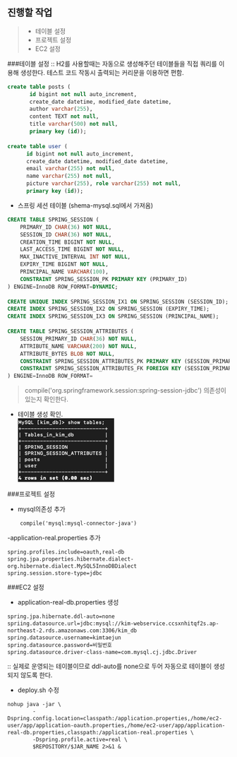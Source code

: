 ## 진행할 작업
> - 테이블 설정
> - 프로젝트 설정
> - EC2 설정


###테이블 설정
:: H2를 사용할때는 자동으로 생성해주던 테이블들을 직접 쿼리를 이용해 생성한다. 테스트 코드 작동시 출력되는 커리문을 이용하면 편함.
````sql
create table posts (
       id bigint not null auto_increment,
       create_date datetime, modified_date datetime,
       author varchar(255),
       content TEXT not null,
       title varchar(500) not null,
       primary key (id));

create table user (
      id bigint not null auto_increment,
      create_date datetime, modified_date datetime,
      email varchar(255) not null,
      name varchar(255) not null,
      picture varchar(255), role varchar(255) not null,
      primary key (id));
````
- 스프링 세션 테이블 (shema-mysql.sql에서 가져옴)
````sql
CREATE TABLE SPRING_SESSION (
	PRIMARY_ID CHAR(36) NOT NULL,
	SESSION_ID CHAR(36) NOT NULL,
	CREATION_TIME BIGINT NOT NULL,
	LAST_ACCESS_TIME BIGINT NOT NULL,
	MAX_INACTIVE_INTERVAL INT NOT NULL,
	EXPIRY_TIME BIGINT NOT NULL,
	PRINCIPAL_NAME VARCHAR(100),
	CONSTRAINT SPRING_SESSION_PK PRIMARY KEY (PRIMARY_ID)
) ENGINE=InnoDB ROW_FORMAT=DYNAMIC;

CREATE UNIQUE INDEX SPRING_SESSION_IX1 ON SPRING_SESSION (SESSION_ID);
CREATE INDEX SPRING_SESSION_IX2 ON SPRING_SESSION (EXPIRY_TIME);
CREATE INDEX SPRING_SESSION_IX3 ON SPRING_SESSION (PRINCIPAL_NAME);

CREATE TABLE SPRING_SESSION_ATTRIBUTES (
	SESSION_PRIMARY_ID CHAR(36) NOT NULL,
	ATTRIBUTE_NAME VARCHAR(200) NOT NULL,
	ATTRIBUTE_BYTES BLOB NOT NULL,
	CONSTRAINT SPRING_SESSION_ATTRIBUTES_PK PRIMARY KEY (SESSION_PRIMARY_ID, ATTRIBUTE_NAME),
	CONSTRAINT SPRING_SESSION_ATTRIBUTES_FK FOREIGN KEY (SESSION_PRIMARY_ID) REFERENCES SPRING_SESSION(PRIMARY_ID) ON DELETE CASCADE
) ENGINE=InnoDB ROW_FORMAT=
````
>    compile('org.springframework.session:spring-session-jdbc') 의존성이 있는지 확인한다.
> 
- 테이블 생성 확인.    
![img_12.png](img_12.png)

###프로젝트 설정
- mysql의존성 추가
````xml
    compile('mysql:mysql-connector-java')
````

-application-real.properties 추가
````properties
spring.profiles.include=oauth,real-db
spring.jpa.properties.hibernate.dialect-org.hibernate.dialect.MySQL5InnoDBDialect
spring.session.store-type=jdbc
````

###EC2 설정

- application-real-db.properties 생성
````
spring.jpa.hibernate.ddl-auto=none
spriing.datasource.url=jdbc:mysql://kim-webservice.ccsxnhitqf2s.ap-northeast-2.rds.amazonaws.com:3306/kim_db
spring.datasource.username=kimtaejun
spring.datasource.password=비밀번호
spring.datasource.driver-class-name=com.mysql.cj.jdbc.Driver                                  
````
:: 실제로 운영되는 테이블이므로 ddl-auto를 none으로 두어 자동으로 테이블이 생성되지 않도록 한다.


- deploy.sh 수정
````shell
nohup java -jar \
        -Dspring.config.location=classpath:/application.properties,/home/ec2-user/app/application-oauth.properties,/home/ec2-user/app/application-real-db.properties,classpath:/application-real.properties \
        -Dspring.profile.active=real \
        $REPOSITORY/$JAR_NAME 2>&1 &
````